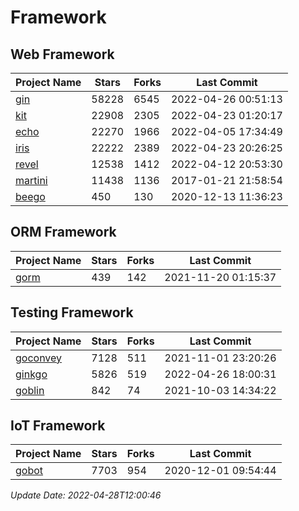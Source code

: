 # Framework

## Web Framework
| Project Name | Stars | Forks | Last Commit |
| ------------ | ----- | ----- | ----------- |
| [gin](https://github.com/gin-gonic/gin) | 58228 | 6545 | 2022-04-26 00:51:13 |
| [kit](https://github.com/go-kit/kit) | 22908 | 2305 | 2022-04-23 01:20:17 |
| [echo](https://github.com/labstack/echo) | 22270 | 1966 | 2022-04-05 17:34:49 |
| [iris](https://github.com/kataras/iris) | 22222 | 2389 | 2022-04-23 20:26:25 |
| [revel](https://github.com/revel/revel) | 12538 | 1412 | 2022-04-12 20:53:30 |
| [martini](https://github.com/go-martini/martini) | 11438 | 1136 | 2017-01-21 21:58:54 |
| [beego](https://github.com/astaxie/beego) | 450 | 130 | 2020-12-13 11:36:23 |

## ORM Framework
| Project Name | Stars | Forks | Last Commit |
| ------------ | ----- | ----- | ----------- |
| [gorm](https://github.com/jinzhu/gorm) | 439 | 142 | 2021-11-20 01:15:37 |

## Testing Framework
| Project Name | Stars | Forks | Last Commit |
| ------------ | ----- | ----- | ----------- |
| [goconvey](https://github.com/smartystreets/goconvey) | 7128 | 511 | 2021-11-01 23:20:26 |
| [ginkgo](https://github.com/onsi/ginkgo) | 5826 | 519 | 2022-04-26 18:00:31 |
| [goblin](https://github.com/franela/goblin) | 842 | 74 | 2021-10-03 14:34:22 |

## IoT Framework
| Project Name | Stars | Forks | Last Commit |
| ------------ | ----- | ----- | ----------- |
| [gobot](https://github.com/hybridgroup/gobot) | 7703 | 954 | 2020-12-01 09:54:44 |

*Update Date: 2022-04-28T12:00:46*